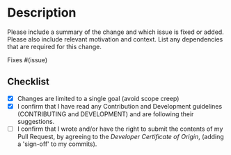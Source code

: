 <!--
SPDX-FileCopyrightText: 2024 Skatteverket - Swedish Tax Agency

SPDX-License-Identifier: CC0-1.0
-->

# Description

Please include a summary of the change and which issue is fixed or added.
Please also include relevant motivation and context.
List any dependencies that are required for this change.

Fixes #(issue)

## Checklist

- [x] Changes are limited to a single goal (avoid scope creep)
- [x] I confirm that I have read any Contribution and Development guidelines (CONTRIBUTING and DEVELOPMENT) and are following their suggestions.
- [ ] I confirm that I wrote and/or have the right to submit the contents of my Pull Request, by agreeing to the _Developer Certificate of Origin_, (adding a 'sign-off' to my commits).